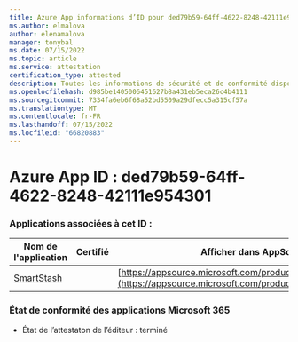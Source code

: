 ```yaml
---
title: Azure App informations d’ID pour ded79b59-64ff-4622-8248-42111e954301
ms.author: elmalova
author: elenamalova
manager: tonybal
ms.date: 07/15/2022
ms.topic: article
ms.service: attestation
certification_type: attested
description: Toutes les informations de sécurité et de conformité disponibles pour ded79b59-64ff-4622-8248-42111e954301.
ms.openlocfilehash: d985be1405006451627b8a431eb5eca26c4b4111
ms.sourcegitcommit: 7334fa6eb6f68a52bd5509a29dfecc5a315cf57a
ms.translationtype: MT
ms.contentlocale: fr-FR
ms.lasthandoff: 07/15/2022
ms.locfileid: "66820883"
---
```

# <a name="azure-app-id-ded79b59-64ff-4622-8248-42111e954301"></a>Azure App ID : ded79b59-64ff-4622-8248-42111e954301


### <a name="apps-associated-with-this-id"></a>Applications associées à cet ID :
| **Nom de l'application** | **Certifié** | **Afficher dans AppSource** |
|--------------|---------------|-----------------------|
| [SmartStash](../forward/WA200004223.md) |  | [https://appsource.microsoft.com/product/office/WA200004223](https://appsource.microsoft.com/product/office/WA200004223) |

### <a name="microsoft-365-app-compliance-status"></a>État de conformité des applications Microsoft 365
- État de l’attestaton de l’éditeur : terminé
